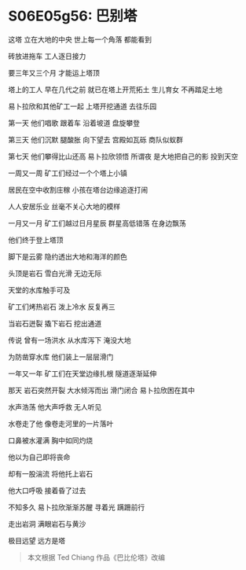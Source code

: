 # S06E05g56: 巴别塔


这塔 立在大地的中央 世上每一个角落 都能看到

砖放进拖车 工人逐日接力 

要三年又三个月 才能运上塔顶

塔上的工人 早在几代之前 就已在塔上开荒拓土 生儿育女 不再踏足土地


易卜拉欣和其他矿工一起 上塔开挖通道 去往乐园

第一天 他们唱歌 跟着车 沿着坡道 盘旋攀登

第三天 他们沉默 腿酸胀 向下望去 宫殿如瓦砾 商队似蚁群

第七天 他们攀得比山还高 易卜拉欣领悟 所谓夜 是大地把自己的影 投到天空
   
一周又一周 矿工们经过一个个塔上小镇

居民在空中收割庄稼 小孩在塔台边缘追逐打闹

人人安居乐业 丝毫不关心大地的模样

一月又一月 矿工们越过日月星辰 群星高低错落 在身边飘荡

他们终于登上塔顶 

脚下是云雾 隐约透出大地和海洋的颜色

头顶是岩石 雪白光滑 无边无际

天堂的水库触手可及


矿工们烤热岩石 泼上冷水 反复再三

当岩石迸裂 撬下岩石 挖出通道 

传说 曾有一场洪水 从水库泻下 淹没大地

为防凿穿水库 他们装上一层层滑门
 
一年又一年 矿工们在天堂边缘扎根 隧道逐渐延伸

  
那天 岩石突然开裂 大水倾泻而出 滑门闭合 易卜拉欣困在其中

水声浩荡 他大声呼救 无人听见

水卷走了他 像卷走河里的一片落叶

口鼻被水灌满 胸中如同灼烧

他以为自己即将丧命

却有一股湍流 将他托上岩石

他大口呼吸 接着昏了过去


不知多久 易卜拉欣渐渐苏醒 寻着光 蹒跚前行

走出岩洞 满眼岩石与黄沙


极目远望 远方是塔


> 本文根据 Ted Chiang 作品《巴比伦塔》改编

